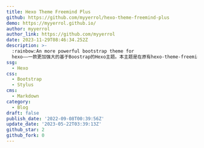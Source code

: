 ```yaml
---
title: Hexo Theme Freemind Plus
github: https://github.com/myyerrol/hexo-theme-freemind-plus
demo: https://myyerrol.github.io/
author: myyerrol
author_link: https://github.com/myyerrol
date: 2023-11-29T08:46:34.252Z
description: >-
  :rainbow:An more powerful bootstrap theme for
  hexo——一款更加强大的基于Boostrap的Hexo主题。本主题是在原有hexo-theme-freemind的基础上进行了二次开发，修改了部分页面的样式并添加了更多实用的功能。
ssg:
  - Hexo
css:
  - Bootstrap
  - Stylus
cms:
  - Markdown
category:
  - Blog
draft: false
publish_date: '2022-09-08T00:39:56Z'
update_date: '2023-05-22T03:39:13Z'
github_star: 2
github_fork: 0
---
```

